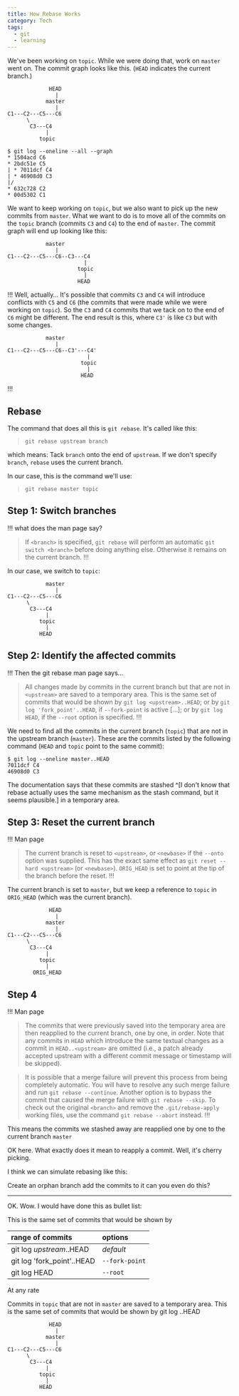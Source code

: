 ```yaml
---
title: How Rebase Works
category: Tech
tags:
  - git
  - learning
---
```




We've been working on `topic`.
While we were doing that,
work on `master` went on.
The commit graph looks like this.
(`HEAD` indicates the current branch.)


``` text
             HEAD
               |
            master
               |
C1---C2---C5---C6
      \
       C3---C4
            |
          topic
```

``` text
$ git log --oneline --all --graph
* 1504acd C6
* 2bdc51e C5
| * 7011dcf C4
| * 46908d0 C3
|/  
* 632c728 C2
* 00d5302 C1

```

We want to keep working on `topic`,
but we also want
to pick up the new commits
from `master`.
What we want to do is
to move
all of the commits
on the `topic` branch
(commits `C3` and `C4`)
to the end of `master`.
The commit graph will
end up looking like this:

``` text
            master
               |
C1---C2---C5---C6--C3---C4
                        |
                      topic
                        |
                      HEAD
```

!!! Well, actually…
It's possible
that commits
`C3` and `C4`
will introduce conflicts with
`C5` and `C6`
(the commits that were made while we were working on `topic`).
So the `C3` and `C4` commits
that we tack on to the end of `C6`
might be different.
The end result is this,
where `C3'` is like `C3` but with some changes.

``` text
            master
               |
C1---C2---C5---C6--C3'---C4'
                         |
                       topic
                         |
                       HEAD

```
!!!



## Rebase

The command that does all this
is `git rebase`. It's called like this:

> `git rebase upstream branch`

which means:
Tack `branch`
onto the end of
`upstream`.
If we don't specify `branch`,
`rebase` uses the current branch.

In our case, this is the command we'll use:

> `git rebase master topic`

## Step 1: Switch branches

!!! what does the man page say?
> If `<branch>` is specified, `git rebase` will perform
> an automatic `git switch <branch>` before doing
> anything else. Otherwise it remains on the current
> branch.
!!!

In our case,
we switch to `topic`:

``` text
            master
               |
C1---C2---C5---C6
      \
       C3---C4
            |
          topic
            |
          HEAD
```

## Step 2: Identify the affected commits

!!! Then the git rebase man page says…
> All changes made by commits in the current branch
> but that are not in `<upstream>` are saved to a
> temporary area. This is the same set of commits
> that would be shown by `git log <upstream>..HEAD`;
> or by `git log 'fork_point'..HEAD`, if `--fork-point`
> is active […]; or by `git log HEAD`, if the `--root` option
> is specified.
!!!

We need to find all the commits
in the current branch (`topic`)
that are not
in the upstream branch (`master`).
These are the commits listed by the following command
(`HEAD` and `topic` point to the same commit):

``` shell
$ git log --oneline master..HEAD
7011dcf C4
46908d0 C3
```

The documentation says
that these commits are
stashed ^[I don't know that rebase actually uses the same
mechanism as the stash command, but it seems plausible.]
in a temporary area.




## Step 3: Reset the current branch

!!! Man page
> The current branch is reset to `<upstream>`, or
> `<newbase>` if the `--onto` option was supplied. This
> has the exact same effect as
> `git reset --hard <upstream>` (or `<newbase>`).
> `ORIG_HEAD` is set to
> point at the tip of the branch before the reset.
!!!

The current branch is set to `master`,
but we keep a reference to `topic`
in `ORIG_HEAD`
(which was the current branch).


``` text
             HEAD
               |
            master
               |
C1---C2---C5---C6
      \
       C3---C4
            |
          topic
            |
        ORIG_HEAD
```


## Step 4

!!! Man page
> The commits that were previously saved into the
> temporary area are then reapplied to the current
> branch, one by one, in order. Note that any
> commits in `HEAD` which introduce the same textual
> changes as a commit in `HEAD..<upstream>` are
> omitted (i.e., a patch already accepted upstream
> with a different commit message or timestamp will
> be skipped).

> It is possible that a merge failure will prevent
> this process from being completely automatic. You
> will have to resolve any such merge failure and
> run `git rebase --continue`. Another option is to
> bypass the commit that caused the merge failure
> with `git rebase --skip`. To check out the original
> `<branch>` and remove the `.git/rebase-apply` working
> files, use the command `git rebase --abort` instead.
!!!

This means
the commits we stashed away
are reapplied
one by one
to the current branch `master`

OK here.
What exactly does it mean to reapply a commit.
Well, it's cherry picking.

I think we can simulate rebasing like this:

Create an orphan branch
add the commits to it 
can you even do this?


---


OK. Wow. I would have done this as bullet list:


This is the same set of commits
that would be shown by 

| range of commits            | options        |  
| :-------------------------- | :------------- |  
| git log _upstream_..HEAD    | _default_      |  
| git log 'fork_point'..HEAD  | `--fork-point` |  
| git log HEAD                | `--root`       |  


At any rate







Commits in `topic` 
that are not 
in `master` are
saved to a temporary area.
This is the same set of commits that would be shown by git log <upstream>..HEAD





```
             HEAD
               |
            master
               |
C1---C2---C5---C6
      \
       C3---C4
            |
          topic
            |
          HEAD
```
